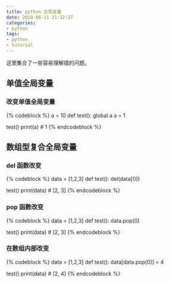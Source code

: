 ```yaml
---
title: python 全局变量
date: 2018-06-11 21:12:27
categories:
- python
tags:
- python
- tutorial
---
```

这里集合了一些容易理解错的问题。

<!-- more -->

## 单值全局变量

### 改变单值全局变量

{% codeblock %}
a = 10
def test():
    global a
    a = 1

test()
print(a)
	# 1
{% endcodeblock %}

## 数组型复合全局变量

### del 函数改变

{% codeblock %}
data = [1,2,3]
def test():
    del(data[0])

test()
print(data)
	# [2, 3]
{% endcodeblock %}

### pop 函数改变

{% codeblock %}
data = [1,2,3]
def test():
    data.pop(0)

test()
print(data)
	# [2, 3]
{% endcodeblock %}

### 在数组内部改变

{% codeblock %}
data = [1,2,3]
def test():
    data[data.pop(0)] = 4

test()
print(data)
	# [2, 4]
{% endcodeblock %}
